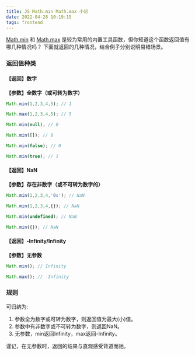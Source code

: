 ```yaml
---
title: JS Math.min Math.max 小记
date: 2022-04-28 10:19:15
tags: frontend
---
```


[Math.min](https://developer.mozilla.org/zh-CN/docs/Web/JavaScript/Reference/Global_Objects/Math/min) 和 [Math.max](https://developer.mozilla.org/zh-CN/docs/Web/JavaScript/Reference/Global_Objects/Math/max) 是较为常用的内置工具函数，但你知道这个函数返回值有哪几种情况吗？ 下面就返回的几种情况，结合例子分别说明易错场景。

### 返回值种类
#### 【返回】数字
**【参数】全数字（或可转为数字）**
``` js
Math.min(1,2,3,4,5); // 1

Math.max(1,2,3,4,5); // 5

Math.min(null); // 0

Math.min([]); // 0

Math.min(false); // 0

Math.min(true); // 1
```

#### 【返回】NaN
**【参数】存在非数字（或不可转为数字的）**
``` js
Math.min(1,2,3,4,'0s'); // NaN

Math.min(1,2,3,4,{}); // NaN

Math.min(undefined); // NaN

Math.min({}); // NaN
```

#### 【返回】-Infinity/Infinity
**【参数】无参数**
``` js
Math.min(); // Infinity

Math.max(); // -Infinity
```

### 规则
可归纳为:  

1. 参数全为数字或可转为数字，则返回值为最大(小)值。  
1. 参数中有非数字或不可转为数字，则返回NaN。  
1. 无参数，min返回Infinity，max返回-Infinity。

谨记，在无参数时，返回的结果与直观感受背道而驰。